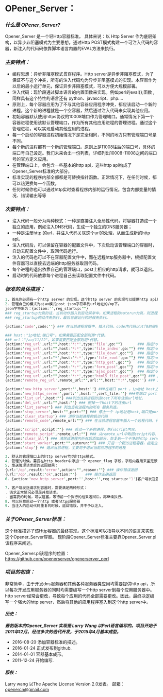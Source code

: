 # OPener_Server：

### *什么是 OPener_Server?* 
Opener_Server 是一个轻Http容器标准。 具体来说：以 Http Server 作为底层架构，以异步非阻塞模式为主要思想，通过Http POST模式构建一个可注入代码的容器，新注入的代码码依靠脚本语言内置的EVAL方法来执行。 

### *主要特点：* 
* 编程思想：异步非阻塞模式贯穿程序。Http server是异步非阻塞模式，为了保证不与这个冲突，所有的注入代码均为异步非阻塞模式的实现。本容器作为以后的最小运行单元，保证异步非阻塞模式，可以方便大规模部署。
* 注入代码：现阶段通过脚本语言的内置函数来实现。例如perl的eval{};函数 , 同样具有这个特性的语言还有 python、javascript、php....
* 原则上，每个容器应用为了不与其他容器应用程序冲突，都应该启动一个新的进程。这个新的进程就是一个空容器，然后通过注入代码来实现其他应用。
* 初始容器默认使用https协议的10008端口作为管理端口。通常情况下第一个容器进程使用该默认管理端口，作为所有其他应用进程的管理进程。通过这个管理进程，可以实现启动其他应用的进程。
* 每一个启动的容器进程初始情况下是完全相同，不同的地方只有管理端口号是不同。
* 每个新的进程都有一个新的管理端口。原则上是11008往后的端口号，具体的端口号自己设定。我们未来会出一份列表，详细列出10008-11008之间的端口号的官方定义应用。
* 在管理端口上，会包含一些基本的http api，这些http api构成了Opener_Server标准的大部分。
* 标准实现的程序内部全部都是可替换指针函数。正常情况下，在任何时候，都可以热更换每一个函数。
* 任何时候你也可以通过http实时查看程序内部的运行情况，包含内部变量的情况、错误输出等等

### *次要特点：* 
* 注入代码一般分为两种模式：一种是直接注入全局性代码，将容器打造成一个独立的应用，例如注入DNS代码，生成一个独立的DNS服务器； 
* 一种是注册http 的url，并注入代码关联这个url的处理，从而生成新的http api。
* 注入代码后，可以保留在容器的配置文件中，下次启动该管理端口的容器时，自动去配置文件中，取回代码运行。
* 注入的代码也可以不在容器配置文件中，而在远程http服务器中，根据配置文件容器可以直接去远端的http服务器取回代码。
* 每个进程的退出依靠自己的管理端口，post上相应的http请求，就可以退出。
* 启动时的代码依靠每个进程自己去读取配置文件中代码。

### *标准的具体描述：* 
```perl
1. 首先你必须有一个http server 的实现。这个http server 的实现可以提供http api以管理自己。
2. 管理自己的模式为ajax模式post json字符串到url地址的/op下。
json字符串为：{action:'',reg_startup:""}
### reg_startup为真的话，当前动作插入到启动菜单中。如果进程的autorun为真，则进程启动的时候，自动运行这些reg_startup为真的动作。
### reg_startup的动作先执行，最后容器运行的时候先执行。

{action:'code',code:''} ### 在当前进程容器中，插入代码。code内代码以utf8的编码格式，插入运行。

### host："ip地址:端口号"。如果需要匹配全部则用*代替。
### url："/aa/11/22"。如果需要匹配全部则用*代替。
{action:'reg_url',url:"",host:'*:*',type:'file',go:""}       ### 指定host上的url为单个文件的浏览，文件地址在go内
{action:'reg_url',url:"",host:'*:*',type:'file_index',go:""} ### 指定host上的url为文件目录的浏览，目录地址在go内
{action:'reg_url',url:"",host:'*:*',type:'file_down',go:""}  ### 指定host上的url为单个文件的下载，文件地址在go内
{action:'reg_url',url:"*",host:'*:*',type:'file_root',go:""} ### 指定host上的http server 根目录的设定，目录地址在go内
{action:'reg_url',url:"",host:'*:*',type:'http_get',go:""}   ### 指定host上的url为http get方式的请求，这个请求的处理的代码位于go内。常用于get一个虚拟地址，使用go处理好数据并返回。
{action:'reg_url',url:"",host:'*:*',type:'form_post',go:""}  ### 指定host上的url为form的post方式的请求，这个请求的处理的代码位于go内。
{action:'reg_url',url:"",host:'*:*',type:'ajax_post',go:""}  ### 指定host上的url为ajax的post方式的请求（也可以说是Http 的post模式），这个请求的处理的代码位于go内。
{action:'reg_url',url:"",host:'*:*',type:'html5_file_post',go:""} ### 指定host上的url为html5的文件 post上方式的请求。使用ajax post模式上传大的文件。上传成功后调用go
{action:'remote_reg_url',remote_url:"",url:"",host:'*:*',type:''} ### 从远程url地址中取回需要reg的go内容，然后执行reg_url操作

{action:'new_http_server',port:'',host:''} ###在端口 port ，ip地址 host上按照http server的模式监听。
{action:'new_https_server',port:'',host:'',cert_file:''} ###在端口 port ，ip地址 host上按照https server的模式监听，并配置一个证书：cert_file，证书文件和当前进程在同一个地址。
{action:'list_url',host:""} ###列出当前进程的该host下所有注册url地址，
{action:'del_url',url:"",host:""} ### 删掉一个host下的注册url
{action:'list_server'} ### 列出当前进程内的所有 服务列表。
{action:'stop_server',host:"",port:""} ### 停止一个 ip地址是host,端口是port的 服务。
{action:'clear_startup'} ### 清除当前进程的启动代码
{action:'remote_code',remote_url:""} ### 在当前进程容器中插入一个远程代码，代码位于：remote_url。

{action:'script',script:""} ### 启动一个新的进程，执行script内容。
{action:'remote_script',remote_url:""} ### 从remote_url中取回script内容，然后启动一个新的进程
{action:'clear_all'} ### 清除该进程内所有后添加部分，恢复到一个干净的http server 容器。
{action:'start_worker',port:"",autorun:""} ### 开启一个新的进程容器，指定这个容器的管理端口是port, autorun来决定这个新的进程容器是否随最初的管理进程容器一同启动。
{action:'stop'} ## 退出当前进程，主要用于退出当前应用程序的进程

3. 默认的管理端口上的http server均为https模式。
4. 管理的时候，需要在http header中添加一个 opener_flag 字段，字段内容用来鉴定该请求是否为认证的请求。
5. 发送管理请求后的返回结果：
{url:'/op',result:'error',action:"",reason:""} ### 操作错误返回
{url:'/op',result:'ok',action:""}    ### 操作正确返回
6. {action:'new_http_server',port:'',host:'',reg_startup:'1'}客户端发送管理请求并带reg_startup>0时，需要容器检测一下本次请求是否与之前的reg_startup请求有重复。重复则放弃本次reg_startup注册。如果reg_startup为-1，则从服务器删掉这条注册。

7. 客户端发送请求到容器时，需要满足两种形式：
. 请求正常情况必须是并发请求。
. 当需要的时候，可以阻塞，等待前一个执行的结果返回后，再继续执行。
8. 可以任意启动一个http 或者https服务器
9. 当注入的启动代码重复的时候，返回错误，并不予以注入。
```

### *关于OPener_Server标准：* 
这个标准描述了该Http容器的最终实现。这个标准可以指导以不同的语言来实现这个Opener_Server容器。
现阶段Opener_Server标准主要靠Opener_Server.pl该程序来阐述。

Opener_Server.pl该程序的位置：https://github.com/openerserver/openerserver_perl


### *项目的初衷：* 
非常简单，由于开发dns服务器和其他各种服务器类应用均需要提供http api，所以每次开发应用服务器的同时均需要编写一个http server到每个应用服务器中。http server经常会更改，导致每个应用的代码全部需要更改。因此，最终决定编写一个强大的http server，然后将其他的应用程序塞入到这个http server中。


#### *历史：* 
***最初版本的Opener_Server 实现是 Larry Wang 以Perl语言编写的。项目开始于2011年12月。经过多次的迭代开发，于2015年4月基本成型。***

* 2016-08-20 添加容器标准的描述。
* 2016-01-24 正式发布到github.
* 2014-01-01 容器基本成形。
* 2011-12-24 开始编写.



#### *版权：* 
Larry wang 以The Apache License Version 2.0发表。
邮箱：openercn@gmail.com
